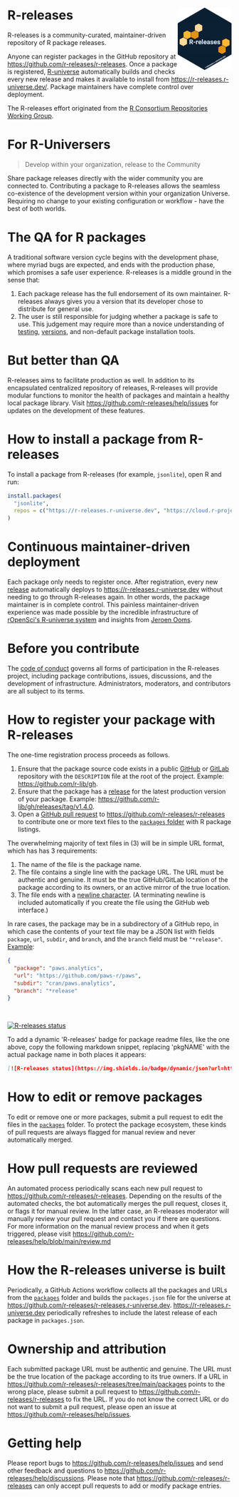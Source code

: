 # R-releases <a href="https://r-releases.r-universe.dev"><img src="logo/logo-readme.png" align="right" height="140" /></a>

R-releases is a community-curated, maintainer-driven repository of R package releases.

Anyone can register packages in the GitHub repository at https://github.com/r-releases/r-releases. Once a package is registered, [R-universe](https://r-universe.dev/) automatically builds and checks every new release and makes it available to install from https://r-releases.r-universe.dev/. Package maintainers have complete control over deployment.

The R-releases effort originated from the [R Consortium Repositories Working Group](https://github.com/RConsortium/r-repositories-wg).

# For R-Universers

> Develop within your organization, release to the Community

Share package releases directly with the wider community you are connected to. Contributing a package to R-releases allows the seamless co-existence of the development version within your organization Universe. Requiring no change to your existing configuration or workflow - have the best of both worlds.

# The QA for R packages

A traditional software version cycle begins with the development phase, where myriad bugs are expected, and ends with the production phase, which promises a safe user experience. R-releases is a middle ground in the sense that:

1. Each package release has the full endorsement of its own maintainer. R-releases always gives you a version that its developer chose to distribute for general use.
2. The user is still responsible for judging whether a package is safe to use. This judgement may require more than a novice understanding of [testing](https://r-pkgs.org/testing-basics.html), [versions](https://r-pkgs.org/lifecycle.html#sec-lifecycle-version-number), and non-default package installation tools.

# But better than QA

R-releases aims to facilitate production as well. In addition to its encapsulated centralized repository of releases, R-releases will provide modular functions to monitor the health of packages and maintain a healthy local package library. Visit https://github.com/r-releases/help/issues for updates on the development of these features.

# How to install a package from R-releases

To install a package from R-releases (for example, `jsonlite`), open R and run:

```r
install.packages(
  "jsonlite",
  repos = c("https://r-releases.r-universe.dev", "https://cloud.r-project.org")
)
```

# Continuous maintainer-driven deployment

Each package only needs to register once. After registration, every new [release](https://docs.github.com/en/repositories/releasing-projects-on-github/managing-releases-in-a-repository) automatically deploys to <https://r-releases.r-universe.dev> without needing to go through R-releases again. In other words, the package maintainer is in complete control. This painless maintainer-driven experience was made possible by the incredible infrastructure of [rOpenSci's R-universe system](https://ropensci.org/r-universe/) and insights from [Jeroen Ooms](https://github.com/jeroen/).

# Before you contribute

The [code of conduct](https://github.com/r-releases/help/blob/main/CODE_OF_CONDUCT.md) governs all forms of participation in the R-releases project, including package contributions, issues, discussions, and the development of infrastructure. Administrators, moderators, and contributors are all subject to its terms.

# How to register your package with R-releases

The one-time registration process proceeds as follows.

1. Ensure that the package source code exists in a public [GitHub](https://github.com) or [GitLab](https://gitlab.com) repository with the `DESCRIPTION` file at the root of the project. Example: <https://github.com/r-lib/gh>.
2. Ensure that the package has a [release](https://docs.github.com/en/repositories/releasing-projects-on-github/managing-releases-in-a-repository) for the latest production version of your package. Example: <https://github.com/r-lib/gh/releases/tag/v1.4.0>.
3. Open a [GitHub pull request](https://docs.github.com/en/pull-requests/collaborating-with-pull-requests/proposing-changes-to-your-work-with-pull-requests/about-pull-requests) to <https://github.com/r-releases/r-releases> to contribute one or more text files to the [`packages` folder](https://github.com/r-releases/r-releases/tree/main/packages) with R package listings.

The overwhelming majority of text files in (3) will be in simple URL format, which has has 3 requirements:

1. The name of the file is the package name.
2. The file contains a single line with the package URL. The URL must be authentic and genuine. It must be the true GitHub/GitLab location of the package according to its owners, or an active mirror of the true location.
3. The file ends with a [newline character](https://stackoverflow.com/questions/729692/why-should-text-files-end-with-a-newline). (A terminating newline is included automatically if you create the file using the GitHub web interface.)

In rare cases, the package may be in a subdirectory of a GitHub repo, in which case the contents of your text file may be a JSON list with fields `package`, `url`, `subdir`, and `branch`, and the `branch` field must be `"*release"`. [Example](https://github.com/r-releases/r-releases/blob/main/packages/paws.analytics):

```json
{
  "package": "paws.analytics",
  "url": "https://github.com/paws-r/paws",
  "subdir": "cran/paws.analytics",
  "branch": "*release"
}
```
<br/>

[![R-releases status](https://img.shields.io/badge/dynamic/json?url=https%3A%2F%2Fr-releases.r-universe.dev%2Fapi%2Fpackages%2Fmirai&query=%24.Version&label=R-releases)](https://r-releases.r-universe.dev/mirai)

To add a dynamic 'R-releases' badge for package readme files, like the one above, copy the following markdown snippet, replacing 'pkgNAME' with the actual package name in both places it appears:

```md
[![R-releases status](https://img.shields.io/badge/dynamic/json?url=https%3A%2F%2Fr-releases.r-universe.dev%2Fapi%2Fpackages%2FpkgNAMEquery=%24.Version&label=R-releases)](https://r-releases.r-universe.dev/pkgNAME)
```

# How to edit or remove packages

To edit or remove one or more packages, submit a pull request to edit the files in the [`packages`](https://github.com/r-releases/r-releases/tree/main/packages) folder. To protect the package ecosystem, these kinds of pull requests are always flagged for manual review and never automatically merged.

# How pull requests are reviewed

An automated process periodically scans each new pull request to https://github.com/r-releases/r-releases. Depending on the results of the automated checks, the bot automatically merges the pull request, closes it, or flags it for manual review. In the latter case, an R-releases moderator will manually review your pull request and contact you if there are questions. For more information on the manual review process and when it gets triggered, please visit <https://github.com/r-releases/help/blob/main/review.md>

# How the R-releases universe is built

Periodically, a GitHub Actions workflow collects all the packages and URLs from the [`packages`](https://github.com/r-releases/r-releases/tree/main/packages) folder and builds the `packages.json` file for the universe at <https://github.com/r-releases/r-releases.r-universe.dev>. <https://r-releases.r-universe.dev> periodically refreshes to include the latest release of each package in `packages.json`.

# Ownership and attribution

Each submitted package URL must be authentic and genuine. The URL must be the true location of the package according to its true owners. If a URL in https://github.com/r-releases/r-releases/tree/main/packages points to the wrong place, please submit a pull request to <https://github.com/r-releases/r-releases> to fix the URL. If you do not know the correct URL or do not want to submit a pull request, please open an issue at <https://github.com/r-releases/help/issues>.

# Getting help

Please report bugs to <https://github.com/r-releases/help/issues> and send other feedback and questions to <https://github.com/r-releases/help/discussions>. Please note that <https://github.com/r-releases/r-releases> can only accept pull requests to add or modify package entries.
